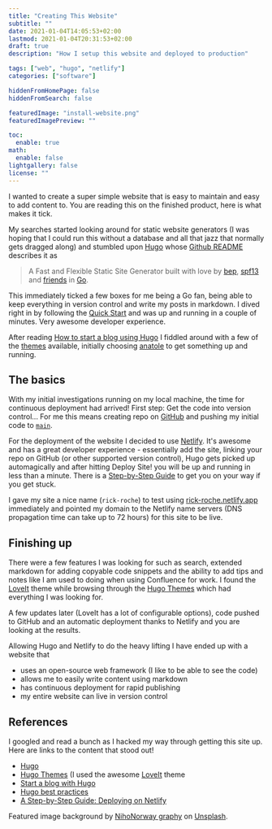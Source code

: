 ```yaml
---
title: "Creating This Website"
subtitle: ""
date: 2021-01-04T14:05:53+02:00
lastmod: 2021-01-04T20:31:53+02:00
draft: true
description: "How I setup this website and deployed to production"

tags: ["web", "hugo", "netlify"]
categories: ["software"]

hiddenFromHomePage: false
hiddenFromSearch: false

featuredImage: "install-website.png"
featuredImagePreview: ""

toc:
  enable: true
math:
  enable: false
lightgallery: false
license: ""
---
```


I wanted to create a super simple website that is easy to maintain and easy to add content to. You are reading this on the finished product, here is what makes it tick.

<!--more-->

My searches started looking around for static website generators (I was hoping that I could run this without a database and all that jazz that normally gets dragged along) and stumbled upon [Hugo](https://gohugo.io/) whose [Github README](https://github.com/gohugoio/hugo) describes it as 

> A Fast and Flexible Static Site Generator built with love by [bep](https://github.com/bep), [spf13](http://spf13.com/) and [friends](https://github.com/gohugoio/hugo/graphs/contributors) in [Go](https://golang.org/).

This immediately ticked a few boxes for me being a Go fan, being able to keep everything in version control and write my posts in markdown. I dived right in by following the [Quick Start](https://gohugo.io/getting-started/quick-start/) and was up and running in a couple of minutes. Very awesome developer experience.

After reading [How to start a blog using Hugo](https://flaviocopes.com/start-blog-with-hugo/) I fiddled around with a few of the [themes](https://themes.gohugo.io/) available, initially choosing [anatole](https://themes.gohugo.io/anatole/) to get something up and running.

## The basics

With my initial investigations running on my local machine, the time for continuous deployment had arrived! First step: Get the code into version control... For me this means creating repo on [GitHub](https://github.com/) and pushing my initial code to [`main`](https://stevenmortimer.com/5-steps-to-change-github-default-branch-from-master-to-main/).

For the deployment of the website I decided to use [Netlify](https://www.netlify.com/). It's awesome and has a great developer experience - essentially add the site, linking your repo on GitHub (or other supported version control), Hugo gets picked up automagically and after hitting Deploy Site! you will be up and running in less than a minute. There is a [Step-by-Step Guide](https://www.netlify.com/blog/2016/09/29/a-step-by-step-guide-deploying-on-netlify/) to get you on your way if you get stuck.

I gave my site a nice name (`rick-roche`) to test using [rick-roche.netlify.app](https://rick-roche.netlify.app) immediately and pointed my domain to the Netlify name servers (DNS propagation time can take up to 72 hours) for this site to be live.

## Finishing up

There were a few features I was looking for such as search, extended markdown for adding copyable code snippets and the ability to add tips and notes like I am used to doing when using Confluence for work. I found the [LoveIt](https://themes.gohugo.io/loveit/) theme while browsing through the [Hugo Themes](https://themes.gohugo.io/) which had everything I was looking for. 

A few updates later (LoveIt has a lot of configurable options), code pushed to GitHub and an automatic deployment thanks to Netlify and you are looking at the results. 

Allowing Hugo and Netlify to do the heavy lifting I have ended up with a website that
- uses an open-source web framework (I like to be able to see the code)
- allows me to easily write content using markdown
- has continuous deployment for rapid publishing
- my entire website can live in version control

## References

I googled and read a bunch as I hacked my way through getting this site up. Here are links to the content that stood out!

- [Hugo](https://gohugo.io/)
- [Hugo Themes](https://themes.gohugo.io/) (I used the awesome [LoveIt](https://themes.gohugo.io/loveit/) theme
- [Start a blog with Hugo](https://flaviocopes.com/start-blog-with-hugo/)
- [Hugo best practices](https://github.com/spech66/hugo-best-practices)
- [A Step-by-Step Guide: Deploying on Netlify](https://www.netlify.com/blog/2016/09/29/a-step-by-step-guide-deploying-on-netlify/)

Featured image background by [NihoNorway graphy](https://unsplash.com/@nihongraphy?utm_source=unsplash&amp;utm_medium=referral&amp;utm_content=creditCopyText) on [Unsplash](https://unsplash.com/?utm_source=unsplash&amp;utm_medium=referral&amp;utm_content=creditCopyText").
